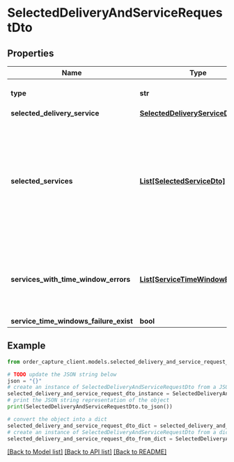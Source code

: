 # SelectedDeliveryAndServiceRequestDto


## Properties

Name | Type | Description | Notes
------------ | ------------- | ------------- | -------------
**type** | **str** | It is the type of delivery | 
**selected_delivery_service** | [**SelectedDeliveryServiceDto**](SelectedDeliveryServiceDto.md) |  | 
**selected_services** | [**List[SelectedServiceDto]**](SelectedServiceDto.md) | It describes the active services and it&#39;s time windows. It should be provided if the are at least one active service in the checkout | [optional] 
**services_with_time_window_errors** | [**List[ServiceTimeWindowErrorDto]**](ServiceTimeWindowErrorDto.md) | It describes the list of services that has service time window failures | [optional] 
**service_time_windows_failure_exist** | **bool** |  | [optional] 

## Example

```python
from order_capture_client.models.selected_delivery_and_service_request_dto import SelectedDeliveryAndServiceRequestDto

# TODO update the JSON string below
json = "{}"
# create an instance of SelectedDeliveryAndServiceRequestDto from a JSON string
selected_delivery_and_service_request_dto_instance = SelectedDeliveryAndServiceRequestDto.from_json(json)
# print the JSON string representation of the object
print(SelectedDeliveryAndServiceRequestDto.to_json())

# convert the object into a dict
selected_delivery_and_service_request_dto_dict = selected_delivery_and_service_request_dto_instance.to_dict()
# create an instance of SelectedDeliveryAndServiceRequestDto from a dict
selected_delivery_and_service_request_dto_from_dict = SelectedDeliveryAndServiceRequestDto.from_dict(selected_delivery_and_service_request_dto_dict)
```
[[Back to Model list]](../README.md#documentation-for-models) [[Back to API list]](../README.md#documentation-for-api-endpoints) [[Back to README]](../README.md)


